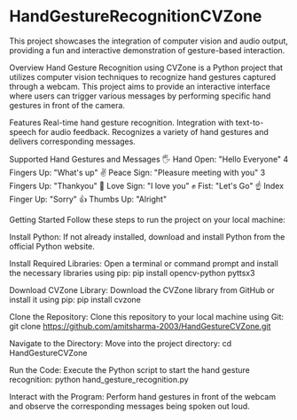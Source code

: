 # HandGestureRecognitionCVZone
This project showcases the integration of computer vision and audio output, providing a fun and interactive demonstration of gesture-based interaction.

Overview
Hand Gesture Recognition using CVZone is a Python project that utilizes computer vision techniques to recognize hand gestures captured through a webcam. This project aims to provide an interactive interface where users can trigger various messages by performing specific hand gestures in front of the camera.

Features
Real-time hand gesture recognition.
Integration with text-to-speech for audio feedback.
Recognizes a variety of hand gestures and delivers corresponding messages.

Supported Hand Gestures and Messages
🖐 Hand Open: "Hello Everyone"
4 Fingers Up: "What's up"
✌ Peace Sign: "Pleasure meeting with you"
3 Fingers Up: "Thankyou"
🤟 Love Sign: "I love you"
✊ Fist: "Let's Go"
☝ Index Finger Up: "Sorry"
👍 Thumbs Up: "Alright"

Getting Started
Follow these steps to run the project on your local machine:

Install Python: If not already installed, download and install Python from the official Python website.

Install Required Libraries: Open a terminal or command prompt and install the necessary libraries using pip:
pip install opencv-python pyttsx3

Download CVZone Library: Download the CVZone library from GitHub or install it using pip:
pip install cvzone

Clone the Repository: Clone this repository to your local machine using Git:
git clone https://github.com/amitsharma-2003/HandGestureCVZone.git

Navigate to the Directory: Move into the project directory:
cd HandGestureCVZone

Run the Code: Execute the Python script to start the hand gesture recognition:
python hand_gesture_recognition.py

Interact with the Program: Perform hand gestures in front of the webcam and observe the corresponding messages being spoken out loud.
